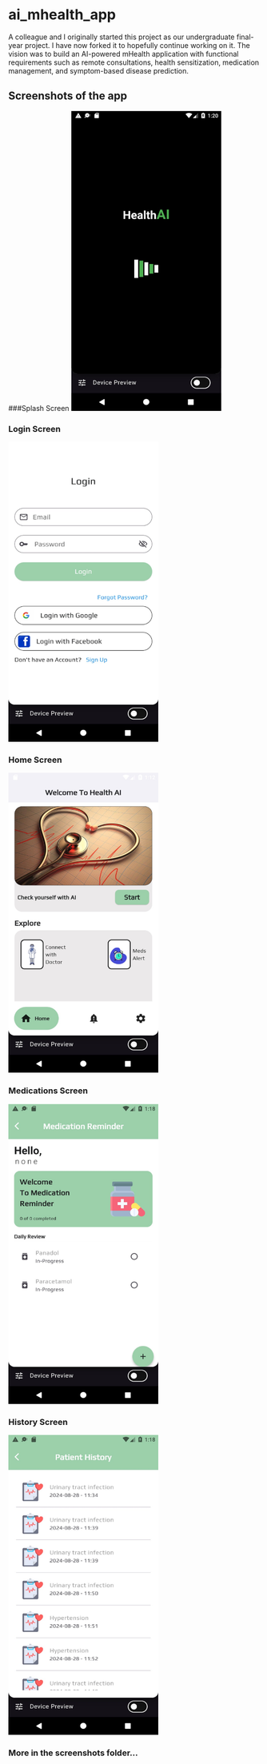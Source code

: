 # ai_mhealth_app

A colleague and I originally started this project as our undergraduate final-year project. I have now forked it to hopefully continue working on it. The vision was to build an AI-powered mHealth application with functional requirements such as remote consultations, health sensitization, medication management, and symptom-based disease prediction.

## Screenshots of the app
###Splash Screen
<img src="/screenshots/splash.jpg" width="300" height="600"/>

### Login Screen
<img src="/screenshots/login.jpg" width="300" height="600"/>

### Home Screen
<img src="/screenshots/home.jpg" width="300" height="600"/>

### Medications Screen
<img src="/screenshots/medications.jpg" width="300" height="600"/>

### History Screen
<img src="/screenshots/history.jpg" width="300" height="600"/>

### More in the screenshots folder...


